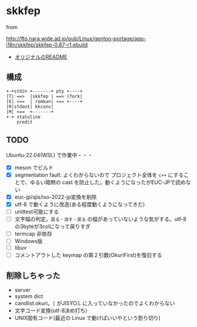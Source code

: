 # skkfep

from 

http://ftp.nara.wide.ad.jp/pub/Linux/gentoo-portage/app-i18n/skkfep/skkfep-0.87-r1.ebuild

- [オリジナルのREADME](./README)

## 構成

```
+-+stdin +-------+ pty +----+
|T| ==>  |skkfep | ==> |fork|
|E| <==  | romkan| <== +----+
|R|stdout| kkconv|
|M| <==  +-------+
+-+ statuline
    predit
```

## TODO

Ubuntu-22.04(WSL) で作業中・・・

- [x] meson でビルド
- [x] segmentation fault. よくわからないので プロジェクト全体を `c++` にすることで、ゆるい暗黙の cast を防止した。動くようになったがEUC-JPで読めない
- [x] euc-jp/sjis/iso-2022-jp変換を削除
- [x] utf-8 で動くように改造(ある程度動くようになってきた)
- [ ] unittest可能にする
- [ ] 文字幅の判定。`戻る・消す・戻る` の幅があっていないような気がする。utf-8 の3byteが3colになって戻りすぎ
- [ ] termcap 非依存
- [ ] Windows版
- [ ] libuv
- [ ] コメントアウトした keymap の第２引数(OkuriFirst)を復旧する

## 削除しちゃった

- server
- system dict
- candlist.okuri。`[` がJISYO.L に入っていなかったのでよくわからない
- 文字コード変換(utf-8決め打ち)
- UNIX固有コード(最近の Linux で動けばいいやという割り切り)

